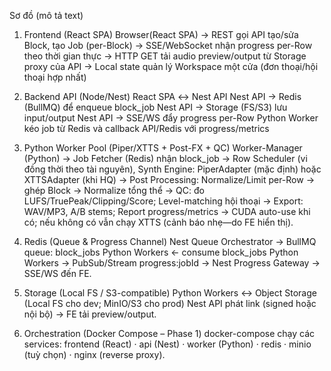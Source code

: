 
Sơ đồ (mô tả text)
1) Frontend (React SPA)
Browser(React SPA)
→ REST gọi API tạo/sửa Block, tạo Job (per-Block)
→ SSE/WebSocket nhận progress per-Row theo thời gian thực
→ HTTP GET tải audio preview/output từ Storage proxy của API
→ Local state quản lý Workspace một cửa (đơn thoại/hội thoại hợp nhất)

2) Backend API (Node/Nest)
React SPA ↔ Nest API
Nest API → Redis (BullMQ) để enqueue block_job
Nest API → Storage (FS/S3) lưu input/output
Nest API → SSE/WS đẩy progress per-Row
Python Worker kéo job từ Redis và callback API/Redis với progress/metrics

3) Python Worker Pool (Piper/XTTS + Post-FX + QC)
Worker-Manager (Python)
→ Job Fetcher (Redis) nhận block_job
→ Row Scheduler (vi đồng thời theo tài nguyên), Synth Engine: PiperAdapter (mặc định) hoặc XTTSAdapter (khi HQ)
→ Post Processing: Normalize/Limit per-Row → ghép Block → Normalize tổng thể
→ QC: đo LUFS/TruePeak/Clipping/Score; Level-matching hội thoại
→ Export: WAV/MP3, A/B stems; Report progress/metrics
→ CUDA auto-use khi có; nếu không có vẫn chạy XTTS (cảnh báo nhẹ—do FE hiển thị).

4) Redis (Queue & Progress Channel)
Nest Queue Orchestrator → BullMQ queue: block_jobs
Python Workers ← consume block_jobs
Python Workers → PubSub/Stream progress:jobId → Nest Progress Gateway → SSE/WS đến FE.

5) Storage (Local FS / S3-compatible)
Python Workers ↔ Object Storage (Local FS cho dev; MinIO/S3 cho prod)
Nest API phát link (signed hoặc nội bộ) → FE tải preview/output.

6) Orchestration (Docker Compose – Phase 1)
docker-compose chạy các services:
frontend (React) · api (Nest) · worker (Python) · redis · minio (tuỳ chọn) · nginx (reverse proxy).